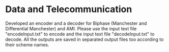 # Data and Telecommunication
Developed an encoder and a decoder for Biphase (Manchester and Differential Manchester) and AMI. Please use the input text file "encodeInput.txt" to encode and the input text file "decodeInput.txt" to decode. All the outputs are saved in separated output files too according to their scheme names.